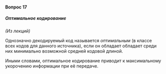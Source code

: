 #### Вопрос 17

##### Оптимальное кодирование

*(Из лекций)*

Однозначно декодируемый код называется *оптимальным* (в классе всех кодов для данного источника), если он обладает обладает среди них минимально возможной средней кодовой длиной.

Иными словами, оптимальное кодирование приводит к максимальному укорочению информации при её передаче. 